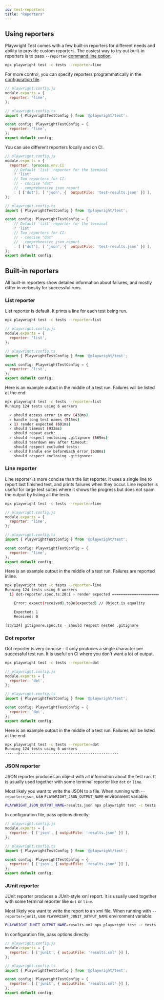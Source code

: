 ```yaml
---
id: test-reporters
title: "Reporters"
---
```


<!-- TOC -->

## Using reporters

Playwright Test comes with a few built-in reporters for different needs and ability to provide custom reporters. The easiest way to try out built-in reporters is to pass `--reporter` [command line option](./cli.md).


```bash
npx playwright test -c tests --reporter=line
```

For more control, you can specify reporters programmatically in the [configuration file](./test-configuration.md).

```js js-flavor=js
// playwright.config.js
module.exports = {
  reporter: 'line',
};
```

```js js-flavor=ts
// playwright.config.ts
import { PlaywrightTestConfig } from '@playwright/test';

const config: PlaywrightTestConfig = {
  reporter: 'line',
};
export default config;
```

You can use different reporters locally and on CI.

```js js-flavor=js
// playwright.config.js
module.exports = {
  reporter: !process.env.CI
    // Default 'list' reporter for the terminal
    ? 'list'
    // Two reporters for CI:
    // - concise "dot"
    // - comprehensive json report
    : [ ['dot'], [ 'json', {  outputFile: 'test-results.json' }] ],
};
```

```js js-flavor=ts
// playwright.config.ts
import { PlaywrightTestConfig } from '@playwright/test';

const config: PlaywrightTestConfig = {
    // Default 'list' reporter for the terminal
    ? 'list'
    // Two reporters for CI:
    // - concise "dot"
    // - comprehensive json report
    : [ ['dot'], [ 'json', {  outputFile: 'test-results.json' }] ],
};
export default config;
```

## Built-in reporters

All built-in reporters show detailed information about failures, and mostly differ in verbosity for successful runs.

### List reporter

List reporter is default. It prints a line for each test being run.

```bash
npx playwright test -c tests --reporter=list
```

```js js-flavor=js
// playwright.config.js
module.exports = {
  reporter: 'list',
};
```

```js js-flavor=ts
// playwright.config.ts
import { PlaywrightTestConfig } from '@playwright/test';

const config: PlaywrightTestConfig = {
  reporter: 'list',
};
export default config;
```

Here is an example output in the middle of a test run. Failures will be listed at the end.
```bash
npx playwright test -c tests --reporter=list
Running 124 tests using 6 workers

  ✓ should access error in env (438ms)
  ✓ handle long test names (515ms)
  x 1) render expected (691ms)
  ✓ should timeout (932ms)
    should repeat each:
  ✓ should respect enclosing .gitignore (569ms)
    should teardown env after timeout:
    should respect excluded tests:
  ✓ should handle env beforeEach error (638ms)
    should respect enclosing .gitignore:
```

### Line reporter

Line reporter is more concise than the list reporter. It uses a single line to report last finished test, and prints failures when they occur. Line reporter is useful for large test suites where it shows the progress but does not spam the output by listing all the tests.

```bash
npx playwright test -c tests --reporter=line
```

```js js-flavor=js
// playwright.config.js
module.exports = {
  reporter: 'line',
};
```

```js js-flavor=ts
// playwright.config.ts
import { PlaywrightTestConfig } from '@playwright/test';

const config: PlaywrightTestConfig = {
  reporter: 'line',
};
export default config;
```

Here is an example output in the middle of a test run. Failures are reported inline.
```bash
npx playwright test -c tests --reporter=line
Running 124 tests using 6 workers
  1) dot-reporter.spec.ts:20:1 › render expected ===================================================

    Error: expect(received).toBe(expected) // Object.is equality

    Expected: 1
    Received: 0

[23/124] gitignore.spec.ts - should respect nested .gitignore
```

### Dot reporter

Dot reporter is very concise - it only produces a single character per successful test run. It is useful on CI where you don't want a lot of output.

```bash
npx playwright test -c tests --reporter=dot
```

```js js-flavor=js
// playwright.config.js
module.exports = {
  reporter: 'dot',
};
```

```js js-flavor=ts
// playwright.config.ts
import { PlaywrightTestConfig } from '@playwright/test';

const config: PlaywrightTestConfig = {
  reporter: 'dot',
};
export default config;
```

Here is an example output in the middle of a test run. Failures will be listed at the end.
```bash
npx playwright test -c tests --reporter=dot
Running 124 tests using 6 workers
······F·············································
```

### JSON reporter

JSON reporter produces an object with all information about the test run. It is usually used together with some terminal reporter like `dot` or `line`.

Most likely you want to write the JSON to a file. When running with `--reporter=json`, use `PLAYWRIGHT_JSON_OUTPUT_NAME` environment variable:
```bash
PLAYWRIGHT_JSON_OUTPUT_NAME=results.json npx playwright test -c tests --reporter=json,dot
```

In configuration file, pass options directly:
```js js-flavor=js
// playwright.config.js
module.exports = {
  reporter: [ ['json', { outputFile: 'results.json' }] ],
};
```

```js js-flavor=ts
// playwright.config.ts
import { PlaywrightTestConfig } from '@playwright/test';

const config: PlaywrightTestConfig = {
  reporter: [ ['json', { outputFile: 'results.json' }] ],
};
export default config;
```

### JUnit reporter

JUnit reporter produces a JUnit-style xml report. It is usually used together with some terminal reporter like `dot` or `line`.

Most likely you want to write the report to an xml file. When running with `--reporter=junit`, use `PLAYWRIGHT_JUNIT_OUTPUT_NAME` environment variable:
```bash
PLAYWRIGHT_JUNIT_OUTPUT_NAME=results.xml npx playwright test -c tests --reporter=junit,line
```

In configuration file, pass options directly:
```js js-flavor=js
// playwright.config.js
module.exports = {
  reporter: [ ['junit', { outputFile: 'results.xml' }] ],
};
```

```js js-flavor=ts
// playwright.config.ts
import { PlaywrightTestConfig } from '@playwright/test';

const config: PlaywrightTestConfig = {
  reporter: [ ['junit', { outputFile: 'results.xml' }] ],
};
export default config;
```
